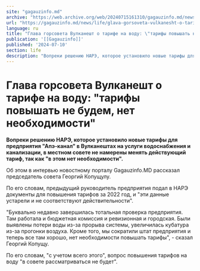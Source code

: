 ```yaml
---
site: "gagauzinfo.md"
archive: "https://web.archive.org/web/20240715161310/gagauzinfo.md/news/life/glava-gorsoveta-vulkanesht-o-tarife-na-vodu-tarifi-povishat-ne-budem-net-neobhodimosti"
url: "https://gagauzinfo.md/news/life/glava-gorsoveta-vulkanesht-o-tarife-na-vodu-tarifi-povishat-ne-budem-net-neobhodimosti"
language: ru
title: "Глава горсовета Вулканешт о тарифе на воду: \"тарифы повышать не будем, нет необходимости\""
publication: '[[Gagauzinfo]]'
published: '2024-07-10'
section: life
description: "Вопреки решению НАРЭ, которое установило новые тарифы для предприятия \"Апэ-канал\" в Вулканештах на услуги водоснабжения и канализации, в местном совете не намерены менять действующий тариф, так как \"в этом нет необходимости\"."
---
```


# Глава горсовета Вулканешт о тарифе на воду: "тарифы повышать не будем, нет необходимости"

**Вопреки решению НАРЭ, которое установило новые тарифы для предприятия "Апэ-канал" в Вулканештах на услуги водоснабжения и канализации, в местном совете не намерены менять действующий тариф, так как "в этом нет необходимости".**

Об этом в интервью новостному порталу Gagauzinfo.MD рассказал председатель совета Георгий Копущулу.

По его словам, предыдущий руководитель предприятия подал в НАРЭ документы для повышения тарифов за 2022 год, и "эти данные устарели и не соответствуют действительности".

"Буквально недавно завершилась тотальная проверка предприятия. Там работала и бюджетная комиссия и ревизионная и городская. Были выявлены потери воды из-за прорыва системы, увеличилась кубатура из-за прогонки воздуха. Кроме того, мы сократили штат предприятия и теперь все там хорошо, нет необходимости повышать тарифы", - сказал Георгий Копущу.

По его словам, "с учетом всего этого", вопрос повышения тарифов на воду "в совете рассматриваться не будет".